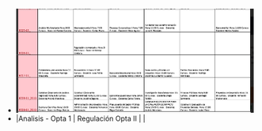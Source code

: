 - ![image.png](../assets/image_1643061761054_0.png)
- |Analisis - Opta 1  | Regulación Opta II   | |